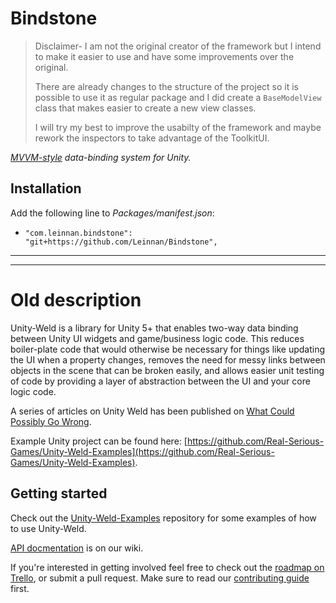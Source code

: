 # Bindstone

> Disclaimer- I am not the original creator of the framework but I intend to make it easier to use and have some improvements over the original.
> 
> There are already changes to the structure of the project so it is possible to use it as regular package and I did create a `BaseModelView` class that makes easier to create a new view classes.
> 
> I will try my best to improve the usabilty of the framework and maybe rework the inspectors to take advantage of the ToolkitUI.

*[MVVM-style](https://msdn.microsoft.com/en-us/library/hh848246.aspx) data-binding system for Unity.*

## Installation

Add the following line to *Packages/manifest.json*:
  - `"com.leinnan.bindstone": "git+https://github.com/Leinnan/Bindstone",`

---
---
# Old description

Unity-Weld is a library for Unity 5+ that enables two-way data binding between Unity UI widgets and game/business logic code. This reduces boiler-plate code that would otherwise be necessary for things like updating the UI when a property changes, removes the need for messy links between objects in the scene that can be broken easily, and allows easier unit testing of code by providing a layer of abstraction between the UI and your core logic code.

A series of articles on Unity Weld has been published on [What Could Possibly Go Wrong](http://www.what-could-possibly-go-wrong.com/bringing-mvvm-to-unity-part-1-about-mvvm-and-unity-weld).

Example Unity project can be found here: [https://github.com/Real-Serious-Games/Unity-Weld-Examples](https://github.com/Real-Serious-Games/Unity-Weld-Examples).


## Getting started

Check out the [Unity-Weld-Examples](https://github.com/Real-Serious-Games/Unity-Weld-Examples) repository for some examples of how to use Unity-Weld.

[API docmentation](https://github.com/Real-Serious-Games/Unity-Weld/wiki) is on our wiki.

If you're interested in getting involved feel free to check out the [roadmap on Trello](https://trello.com/b/KVFUvGR0), or submit a pull request. Make sure to read our [contributing guide](CONTRIBUTING) first.
